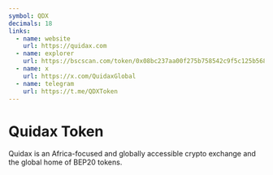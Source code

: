 ```yaml
---
symbol: QDX
decimals: 18
links:
  - name: website
    url: https://quidax.com
  - name: explorer
    url: https://bscscan.com/token/0x08bc237aa00f275b758542c9f5c125b568bc390a
  - name: x
    url: https://x.com/QuidaxGlobal
  - name: telegram
    url: https://t.me/QDXToken
---
```


# Quidax Token

Quidax is an Africa-focused and globally accessible crypto exchange and the global home of BEP20 tokens.
